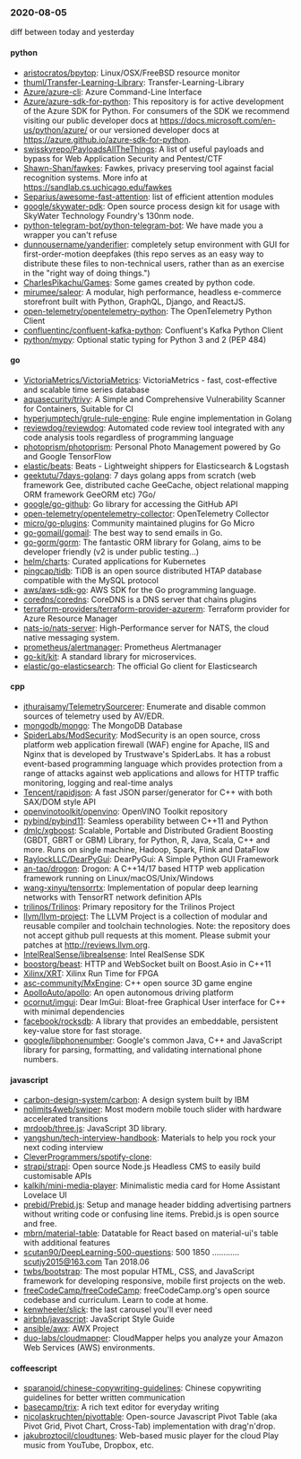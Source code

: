 ### 2020-08-05
diff between today and yesterday

#### python
* [aristocratos/bpytop](https://github.com/aristocratos/bpytop): Linux/OSX/FreeBSD resource monitor
* [thuml/Transfer-Learning-Library](https://github.com/thuml/Transfer-Learning-Library): Transfer-Learning-Library
* [Azure/azure-cli](https://github.com/Azure/azure-cli): Azure Command-Line Interface
* [Azure/azure-sdk-for-python](https://github.com/Azure/azure-sdk-for-python): This repository is for active development of the Azure SDK for Python. For consumers of the SDK we recommend visiting our public developer docs at https://docs.microsoft.com/en-us/python/azure/ or our versioned developer docs at https://azure.github.io/azure-sdk-for-python.
* [swisskyrepo/PayloadsAllTheThings](https://github.com/swisskyrepo/PayloadsAllTheThings): A list of useful payloads and bypass for Web Application Security and Pentest/CTF
* [Shawn-Shan/fawkes](https://github.com/Shawn-Shan/fawkes): Fawkes, privacy preserving tool against facial recognition systems. More info at https://sandlab.cs.uchicago.edu/fawkes
* [Separius/awesome-fast-attention](https://github.com/Separius/awesome-fast-attention): list of efficient attention modules
* [google/skywater-pdk](https://github.com/google/skywater-pdk): Open source process design kit for usage with SkyWater Technology Foundry's 130nm node.
* [python-telegram-bot/python-telegram-bot](https://github.com/python-telegram-bot/python-telegram-bot): We have made you a wrapper you can't refuse
* [dunnousername/yanderifier](https://github.com/dunnousername/yanderifier): completely setup environment with GUI for first-order-motion deepfakes (this repo serves as an easy way to distribute these files to non-technical users, rather than as an exercise in the "right way of doing things.")
* [CharlesPikachu/Games](https://github.com/CharlesPikachu/Games): Some games created by python code.
* [mirumee/saleor](https://github.com/mirumee/saleor): A modular, high performance, headless e-commerce storefront built with Python, GraphQL, Django, and ReactJS.
* [open-telemetry/opentelemetry-python](https://github.com/open-telemetry/opentelemetry-python): The OpenTelemetry Python Client
* [confluentinc/confluent-kafka-python](https://github.com/confluentinc/confluent-kafka-python): Confluent's Kafka Python Client
* [python/mypy](https://github.com/python/mypy): Optional static typing for Python 3 and 2 (PEP 484)

#### go
* [VictoriaMetrics/VictoriaMetrics](https://github.com/VictoriaMetrics/VictoriaMetrics): VictoriaMetrics - fast, cost-effective and scalable time series database
* [aquasecurity/trivy](https://github.com/aquasecurity/trivy): A Simple and Comprehensive Vulnerability Scanner for Containers, Suitable for CI
* [hyperjumptech/grule-rule-engine](https://github.com/hyperjumptech/grule-rule-engine): Rule engine implementation in Golang
* [reviewdog/reviewdog](https://github.com/reviewdog/reviewdog):  Automated code review tool integrated with any code analysis tools regardless of programming language
* [photoprism/photoprism](https://github.com/photoprism/photoprism): Personal Photo Management powered by Go and Google TensorFlow
* [elastic/beats](https://github.com/elastic/beats):  Beats - Lightweight shippers for Elasticsearch & Logstash
* [geektutu/7days-golang](https://github.com/geektutu/7days-golang): 7 days golang apps from scratch (web framework Gee, distributed cache GeeCache, object relational mapping ORM framework GeeORM etc) 7Go/
* [google/go-github](https://github.com/google/go-github): Go library for accessing the GitHub API
* [open-telemetry/opentelemetry-collector](https://github.com/open-telemetry/opentelemetry-collector): OpenTelemetry Collector
* [micro/go-plugins](https://github.com/micro/go-plugins): Community maintained plugins for Go Micro
* [go-gomail/gomail](https://github.com/go-gomail/gomail): The best way to send emails in Go.
* [go-gorm/gorm](https://github.com/go-gorm/gorm): The fantastic ORM library for Golang, aims to be developer friendly (v2 is under public testing...)
* [helm/charts](https://github.com/helm/charts): Curated applications for Kubernetes
* [pingcap/tidb](https://github.com/pingcap/tidb): TiDB is an open source distributed HTAP database compatible with the MySQL protocol
* [aws/aws-sdk-go](https://github.com/aws/aws-sdk-go): AWS SDK for the Go programming language.
* [coredns/coredns](https://github.com/coredns/coredns): CoreDNS is a DNS server that chains plugins
* [terraform-providers/terraform-provider-azurerm](https://github.com/terraform-providers/terraform-provider-azurerm): Terraform provider for Azure Resource Manager
* [nats-io/nats-server](https://github.com/nats-io/nats-server): High-Performance server for NATS, the cloud native messaging system.
* [prometheus/alertmanager](https://github.com/prometheus/alertmanager): Prometheus Alertmanager
* [go-kit/kit](https://github.com/go-kit/kit): A standard library for microservices.
* [elastic/go-elasticsearch](https://github.com/elastic/go-elasticsearch): The official Go client for Elasticsearch

#### cpp
* [jthuraisamy/TelemetrySourcerer](https://github.com/jthuraisamy/TelemetrySourcerer): Enumerate and disable common sources of telemetry used by AV/EDR.
* [mongodb/mongo](https://github.com/mongodb/mongo): The MongoDB Database
* [SpiderLabs/ModSecurity](https://github.com/SpiderLabs/ModSecurity): ModSecurity is an open source, cross platform web application firewall (WAF) engine for Apache, IIS and Nginx that is developed by Trustwave's SpiderLabs. It has a robust event-based programming language which provides protection from a range of attacks against web applications and allows for HTTP traffic monitoring, logging and real-time analys
* [Tencent/rapidjson](https://github.com/Tencent/rapidjson): A fast JSON parser/generator for C++ with both SAX/DOM style API
* [openvinotoolkit/openvino](https://github.com/openvinotoolkit/openvino): OpenVINO Toolkit repository
* [pybind/pybind11](https://github.com/pybind/pybind11): Seamless operability between C++11 and Python
* [dmlc/xgboost](https://github.com/dmlc/xgboost): Scalable, Portable and Distributed Gradient Boosting (GBDT, GBRT or GBM) Library, for Python, R, Java, Scala, C++ and more. Runs on single machine, Hadoop, Spark, Flink and DataFlow
* [RaylockLLC/DearPyGui](https://github.com/RaylockLLC/DearPyGui): DearPyGui: A Simple Python GUI Framework
* [an-tao/drogon](https://github.com/an-tao/drogon): Drogon: A C++14/17 based HTTP web application framework running on Linux/macOS/Unix/Windows
* [wang-xinyu/tensorrtx](https://github.com/wang-xinyu/tensorrtx): Implementation of popular deep learning networks with TensorRT network definition APIs
* [trilinos/Trilinos](https://github.com/trilinos/Trilinos): Primary repository for the Trilinos Project
* [llvm/llvm-project](https://github.com/llvm/llvm-project): The LLVM Project is a collection of modular and reusable compiler and toolchain technologies. Note: the repository does not accept github pull requests at this moment. Please submit your patches at http://reviews.llvm.org.
* [IntelRealSense/librealsense](https://github.com/IntelRealSense/librealsense): Intel RealSense SDK
* [boostorg/beast](https://github.com/boostorg/beast): HTTP and WebSocket built on Boost.Asio in C++11
* [Xilinx/XRT](https://github.com/Xilinx/XRT): Xilinx Run Time for FPGA
* [asc-community/MxEngine](https://github.com/asc-community/MxEngine): C++ open source 3D game engine
* [ApolloAuto/apollo](https://github.com/ApolloAuto/apollo): An open autonomous driving platform
* [ocornut/imgui](https://github.com/ocornut/imgui): Dear ImGui: Bloat-free Graphical User interface for C++ with minimal dependencies
* [facebook/rocksdb](https://github.com/facebook/rocksdb): A library that provides an embeddable, persistent key-value store for fast storage.
* [google/libphonenumber](https://github.com/google/libphonenumber): Google's common Java, C++ and JavaScript library for parsing, formatting, and validating international phone numbers.

#### javascript
* [carbon-design-system/carbon](https://github.com/carbon-design-system/carbon): A design system built by IBM
* [nolimits4web/swiper](https://github.com/nolimits4web/swiper): Most modern mobile touch slider with hardware accelerated transitions
* [mrdoob/three.js](https://github.com/mrdoob/three.js): JavaScript 3D library.
* [yangshun/tech-interview-handbook](https://github.com/yangshun/tech-interview-handbook):  Materials to help you rock your next coding interview
* [CleverProgrammers/spotify-clone](https://github.com/CleverProgrammers/spotify-clone): 
* [strapi/strapi](https://github.com/strapi/strapi):  Open source Node.js Headless CMS to easily build customisable APIs
* [kalkih/mini-media-player](https://github.com/kalkih/mini-media-player): Minimalistic media card for Home Assistant Lovelace UI
* [prebid/Prebid.js](https://github.com/prebid/Prebid.js): Setup and manage header bidding advertising partners without writing code or confusing line items. Prebid.js is open source and free.
* [mbrn/material-table](https://github.com/mbrn/material-table): Datatable for React based on material-ui's table with additional features
* [scutan90/DeepLearning-500-questions](https://github.com/scutan90/DeepLearning-500-questions): 500 1850 ............ scutjy2015@163.com  Tan 2018.06
* [twbs/bootstrap](https://github.com/twbs/bootstrap): The most popular HTML, CSS, and JavaScript framework for developing responsive, mobile first projects on the web.
* [freeCodeCamp/freeCodeCamp](https://github.com/freeCodeCamp/freeCodeCamp): freeCodeCamp.org's open source codebase and curriculum. Learn to code at home.
* [kenwheeler/slick](https://github.com/kenwheeler/slick): the last carousel you'll ever need
* [airbnb/javascript](https://github.com/airbnb/javascript): JavaScript Style Guide
* [ansible/awx](https://github.com/ansible/awx): AWX Project
* [duo-labs/cloudmapper](https://github.com/duo-labs/cloudmapper): CloudMapper helps you analyze your Amazon Web Services (AWS) environments.

#### coffeescript
* [sparanoid/chinese-copywriting-guidelines](https://github.com/sparanoid/chinese-copywriting-guidelines): Chinese copywriting guidelines for better written communication
* [basecamp/trix](https://github.com/basecamp/trix): A rich text editor for everyday writing
* [nicolaskruchten/pivottable](https://github.com/nicolaskruchten/pivottable): Open-source Javascript Pivot Table (aka Pivot Grid, Pivot Chart, Cross-Tab) implementation with drag'n'drop.
* [jakubroztocil/cloudtunes](https://github.com/jakubroztocil/cloudtunes): Web-based music player for the cloud   Play music from YouTube, Dropbox, etc.
